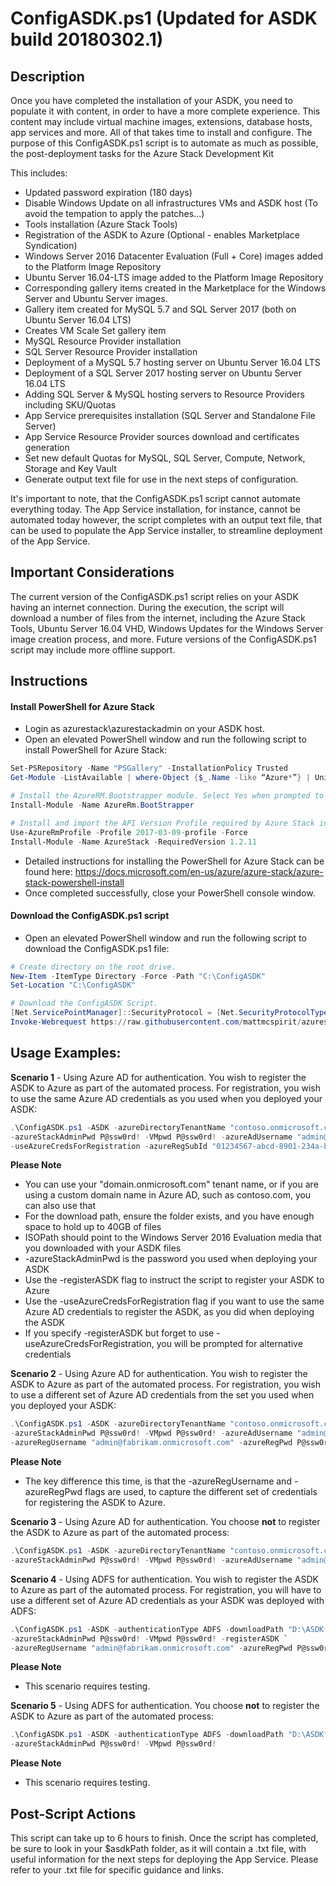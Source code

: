 ConfigASDK.ps1 (Updated for ASDK build 20180302.1)
==============
Description
-----------
Once you have completed the installation of your ASDK, you need to populate it with content, in order to have a more complete experience. This content may include
virtual machine images, extensions, database hosts, app services and more. All of that takes time to install and configure.
The purpose of this ConfigASDK.ps1 script is to automate as much as possible, the post-deployment tasks for the Azure Stack Development Kit

This includes:
* Updated password expiration (180 days)
* Disable Windows Update on all infrastructures VMs and ASDK host (To avoid the tempation to apply the patches...)
* Tools installation (Azure Stack Tools)
* Registration of the ASDK to Azure (Optional - enables Marketplace Syndication)
* Windows Server 2016 Datacenter Evaluation (Full + Core) images added to the Platform Image Repository
* Ubuntu Server 16.04-LTS image added to the Platform Image Repository
* Corresponding gallery items created in the Marketplace for the Windows Server and Ubuntu Server images.
* Gallery item created for MySQL 5.7 and SQL Server 2017 (both on Ubuntu Server 16.04 LTS)
* Creates VM Scale Set gallery item
* MySQL Resource Provider installation
* SQL Server Resource Provider installation
* Deployment of a MySQL 5.7 hosting server on Ubuntu Server 16.04 LTS
* Deployment of a SQL Server 2017 hosting server on Ubuntu Server 16.04 LTS
* Adding SQL Server & MySQL hosting servers to Resource Providers including SKU/Quotas
* App Service prerequisites installation (SQL Server and Standalone File Server)
* App Service Resource Provider sources download and certificates generation
* Set new default Quotas for MySQL, SQL Server, Compute, Network, Storage and Key Vault
* Generate output text file for use in the next steps of configuration.

It's important to note, that the ConfigASDK.ps1 script cannot automate everything today. The App Service installation, for instance, cannot be automated today
however, the script completes with an output text file, that can be used to populate the App Service installer, to streamline deployment of the App Service.

Important Considerations
------------
The current version of the ConfigASDK.ps1 script relies on your ASDK having an internet connection. During the execution, the script will download a number of
files from the internet, including the Azure Stack Tools, Ubuntu Server 16.04 VHD, Windows Updates for the Windows Server image creation process, and more. Future versions
of the ConfigASDK.ps1 script may include more offline support.

Instructions
------------
#### Install PowerShell for Azure Stack ####

* Login as azurestack\azurestackadmin on your ASDK host.
* Open an elevated PowerShell window and run the following script to install PowerShell for Azure Stack:

```PowerShell
Set-PSRepository -Name "PSGallery" -InstallationPolicy Trusted
Get-Module -ListAvailable | where-Object {$_.Name -like “Azure*”} | Uninstall-Module

# Install the AzureRM.Bootstrapper module. Select Yes when prompted to install NuGet.
Install-Module -Name AzureRm.BootStrapper

# Install and import the API Version Profile required by Azure Stack into the current PowerShell session.
Use-AzureRmProfile -Profile 2017-03-09-profile -Force
Install-Module -Name AzureStack -RequiredVersion 1.2.11
```

* Detailed instructions for installing the PowerShell for Azure Stack can be found here: https://docs.microsoft.com/en-us/azure/azure-stack/azure-stack-powershell-install
* Once completed successfully, close your PowerShell console window.

#### Download the ConfigASDK.ps1 script ####

* Open an elevated PowerShell window and run the following script to download the ConfigASDK.ps1 file:

```PowerShell
# Create directory on the root drive.
New-Item -ItemType Directory -Force -Path "C:\ConfigASDK"
Set-Location "C:\ConfigASDK"

# Download the ConfigASDK Script.
[Net.ServicePointManager]::SecurityProtocol = [Net.SecurityProtocolType]::Tls12
Invoke-Webrequest https://raw.githubusercontent.com/mattmcspirit/azurestack/master/deployment/ConfigASDK.ps1 -OutFile ConfigASDK.ps1
```

Usage Examples:
-------------

**Scenario 1** - Using Azure AD for authentication. You wish to register the ASDK to Azure as part of the automated process. For registration, you wish to use the same Azure AD credentials
as you used when you deployed your ASDK:

```PowerShell
.\ConfigASDK.ps1 -ASDK -azureDirectoryTenantName "contoso.onmicrosoft.com" -authenticationType AzureAD -downloadPath "D:\ASDKfiles" -ISOPath "D:\WS2016EVALISO.iso" `
-azureStackAdminPwd P@ssw0rd! -VMpwd P@ssw0rd! -azureAdUsername "admin@contoso.onmicrosoft.com" -azureAdPwd P@ssw0rd! -registerASDK `
-useAzureCredsForRegistration -azureRegSubId "01234567-abcd-8901-234a-bcde5678fghi"
```

**Please Note**
* You can use your "domain.onmicrosoft.com" tenant name, or if you are using a custom domain name in Azure AD, such as contoso.com, you can also use that
* For the download path, ensure the folder exists, and you have enough space to hold up to 40GB of files
* ISOPath should point to the Windows Server 2016 Evaluation media that you downloaded with your ASDK files
* -azureStackAdminPwd is the password you used when deploying your ASDK
* Use the -registerASDK flag to instruct the script to register your ASDK to Azure
* Use the -useAzureCredsForRegistration flag if you want to use the same Azure AD credentials to register the ASDK, as you did when deploying the ASDK
* If you specify -registerASDK but forget to use -useAzureCredsForRegistration, you will be prompted for alternative credentials

**Scenario 2** - Using Azure AD for authentication. You wish to register the ASDK to Azure as part of the automated process. For registration, you wish to use a different set of Azure AD credentials from the set you used when you deployed your ASDK:

```PowerShell
.\ConfigASDK.ps1 -ASDK -azureDirectoryTenantName "contoso.onmicrosoft.com" -authenticationType AzureAD -downloadPath "D:\ASDKfiles" -ISOPath "D:\WS2016EVALISO.iso" `
-azureStackAdminPwd P@ssw0rd! -VMpwd P@ssw0rd! -azureAdUsername "admin@contoso.onmicrosoft.com" -azureAdPwd P@ssw0rd! -registerASDK `
-azureRegUsername "admin@fabrikam.onmicrosoft.com" -azureRegPwd P@ssw0rd! -azureRegSubId "01234567-abcd-8901-234a-bcde5678fghi"
```

**Please Note**
* The key difference this time, is that the -azureRegUsername and -azureRegPwd flags are used, to capture the different set of credentials for registering the ASDK to Azure.

**Scenario 3** - Using Azure AD for authentication. You choose **not** to register the ASDK to Azure as part of the automated process:

```PowerShell
.\ConfigASDK.ps1 -ASDK -azureDirectoryTenantName "contoso.onmicrosoft.com" -authenticationType AzureAD -downloadPath "D:\ASDKfiles" -ISOPath "D:\WS2016EVALISO.iso" `
-azureStackAdminPwd P@ssw0rd! -VMpwd P@ssw0rd! -azureAdUsername "admin@contoso.onmicrosoft.com" -azureAdPwd P@ssw0rd!
```


**Scenario 4** - Using ADFS for authentication. You wish to register the ASDK to Azure as part of the automated process. For registration, you will have to use a different set of Azure AD credentials as your ASDK was deployed with ADFS:

```PowerShell
.\ConfigASDK.ps1 -ASDK -authenticationType ADFS -downloadPath "D:\ASDKfiles" -ISOPath "D:\WS2016EVALISO.iso" `
-azureStackAdminPwd P@ssw0rd! -VMpwd P@ssw0rd! -registerASDK `
-azureRegUsername "admin@fabrikam.onmicrosoft.com" -azureRegPwd P@ssw0rd! -azureRegSubId "01234567-abcd-8901-234a-bcde5678fghi"
```

**Please Note**
* This scenario requires testing.

**Scenario 5** - Using ADFS for authentication. You choose **not** to register the ASDK to Azure as part of the automated process:

```PowerShell
.\ConfigASDK.ps1 -ASDK -authenticationType ADFS -downloadPath "D:\ASDKfiles" -ISOPath "D:\WS2016EVALISO.iso" `
-azureStackAdminPwd P@ssw0rd! -VMpwd P@ssw0rd!
```

**Please Note**
* This scenario requires testing.

Post-Script Actions
-------------------
This script can take up to 6 hours to finish.
Once the script has completed, be sure to look in your $asdkPath folder, as it will contain a .txt file, with useful information for the next steps for deploying the App Service.
Please refer to your .txt file for specific guidance and links.